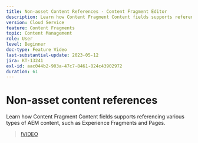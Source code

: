 ```yaml
---
title: Non-asset Content References - Content Fragment Editor
description: Learn how Content Fragment Content fields supports referencing various types of AEM content, such as Experience Fragments and Pages.
version: Cloud Service
feature: Content Fragments
topic: Content Management
role: User
level: Beginner
doc-type: Feature Video
last-substantial-update: 2023-05-12
jira: KT-13241
exl-id: aac044b2-903a-47c7-8461-824c43902972
duration: 61
---
```

# Non-asset content references

Learn how Content Fragment Content fields supports referencing various types of AEM content, such as Experience Fragments and Pages.

>[!VIDEO](https://video.tv.adobe.com/v/3419313/?learn=on)
